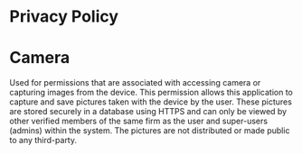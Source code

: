 # Privacy Policy

# Camera
Used for permissions that are associated with accessing camera or capturing images from the device.
This permission allows this application to capture and save pictures taken with the device by the user. These pictures are stored securely in a database using HTTPS and can only be viewed by other verified members of the same firm as the user and super-users (admins) within the system. The pictures are not distributed or made public to any third-party.
